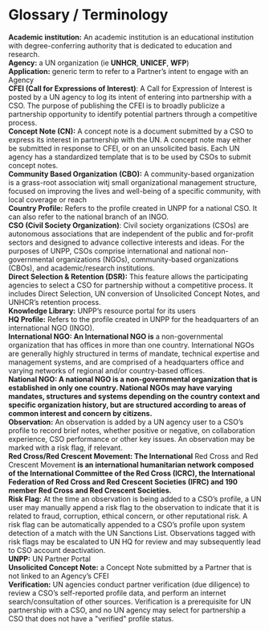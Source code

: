 # Glossary / Terminology

**Academic institution:** An academic institution is an educational institution with degree-conferring authority that is dedicated to education and research.  
**Agency:** a UN organization \(ie **UNHCR**, **UNICEF**, **WFP**\)  
**Application:** generic term to refer to a Partner’s intent to engage with an Agency  
**CFEI \(Call for Expressions of Interest\)**: A Call for Expression of Interest is posted by a UN agency to log its intent of entering into partnership with a CSO.  The purpose of publishing the CFEI is to broadly publicize a partnership opportunity to identify potential partners through a competitive process.  
**Concept Note \(CN\):** A concept note is a document submitted by a CSO to express its interest in partnership with the UN. A concept note may either be submitted in response to CFEI, or on an unsolicited basis. Each UN agency has a standardized template that is to be used by CSOs to submit concept notes.  
**Community Based Organization** **\(CBO\):** A community-based organization is a grass-root association witj small organizational management structure, focused on improving the lives and well-being of a specific community, with local coverage or reach  
**Country Profile:** Refers to the profile created in UNPP for a national CSO. It can also refer to the national branch of an INGO.  
**CSO \(Civil Society Organization\)**: Civil society organizations \(CSOs\) are autonomous associations that are independent of the public and for-profit sectors and designed to advance collective interests and ideas. For the purposes of UNPP, CSOs comprise international and national non-governmental organizations \(NGOs\), community-based organizations \(CBOs\), and academic/research institutions.  
**Direct Selection & Retention \(DSR\):** This feature allows the participating agencies to select a CSO for partnership without a competitive process. It includes Direct Selection, UN conversion of Unsolicited Concept Notes, and UNHCR’s retention process.    
**Knowledge Library:** UNPP’s resource portal for its users  
**HQ Profile:** Refers to the profile created in UNPP for the headquarters of an international NGO \(INGO\).  
**International NGO: An International NGO is** a non-governmental organization that has offices in more than one country. International NGOs are generally highly structured in terms of mandate, technical expertise and management systems, and are comprised of a headquarters office and varying networks of regional and/or country-based offices.  
**National NGO: A national NGO is a non-governmental organization that is established in only one country. National NGOs may have varying mandates, structures and systems depending on the country context and specific organization history, but are structured according to areas of common interest and concern by citizens.  
Observation:** An observation is added by a UN agency user to a CSO’s profile to record brief notes, whether positive or negative, on collaboration experience, CSO performance or other key issues. An observation may be marked with a risk flag, if relevant.  
**Red Cross/Red Crescent Movement: The International** Red Cross and Red Crescent Movement **is an international humanitarian network composed of the International Committee of the Red Cross \(ICRC\), the International Federation of Red Cross and Red Crescent Societies \(IFRC\) and 190 member Red Cross and Red Crescent Societies.  
Risk Flag:** At the time an observation is being added to a CSO’s profile, a UN user may manually append a risk flag to the observation to indicate that it is related to fraud, corruption, ethical concern, or other reputational risk. A risk flag can be automatically appended to a CSO’s profile upon system detection of a match with the UN Sanctions List. Observations tagged with risk flags may be escalated to UN HQ for review and may subsequently lead to CSO account deactivation.  
**UNPP:** UN Partner Portal  
**Unsolicited Concept Note:** a Concept Note submitted by a Partner that is not linked to an Agency’s CFEI  
**Verification:** UN agencies conduct partner verification \(due diligence\) to review a CSO’s self-reported profile data, and perform an internet search/consultation of other sources. Verification is a prerequisite for UN partnership with a CSO, and no UN agency may select for partnership a CSO that does not have a "verified" profile status.  


